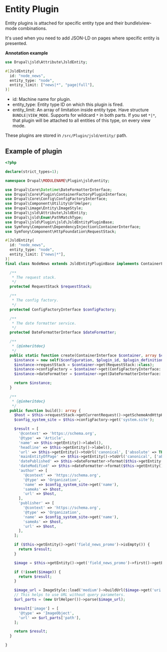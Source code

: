 # Entity Plugin

Entity plugins is attached for specific entity type and their bundle\view-mode
combinations.

It's used when you need to add JSON-LD on pages where specific entity is
presented.

**Annotation example**

```php
use Drupal\jsld\Attribute\JsldEntity;

#[JsldEntity(
  id: "node_news",
  entity_type: "node",
  entity_limit: ["news|*", "page|full"],
)]
```

- id: Machine name for plugin.
- entity_type: Entity type ID on which this plugin is fired.
- entity_limit: An array of limitation inside entity type. Have structure
`BUNDLE|VIEW_MODE`. Supports for wildcard `*` in both parts. If you set `*|*`,
that plugin will be attached to all entities of this type, on every view mode.

These plugins are stored in `/src/Plugin/jsld/entity/` path.

## Example of plugin

```php
<?php

declare(strict_types=1);

namespace Drupal\MODULENAME\Plugin\jsld\entity;

use Drupal\Core\Datetime\DateFormatterInterface;
use Drupal\Core\Plugin\ContainerFactoryPluginInterface;
use Drupal\Core\Config\ConfigFactoryInterface;
use Drupal\Component\Utility\UrlHelper;
use Drupal\image\Entity\ImageStyle;
use Drupal\jsld\Attribute\JsldEntity;
use Drupal\jsld\Enum\PathMatchType;
use Drupal\jsld\Plugin\jsld\JsldEntityPluginBase;
use Symfony\Component\DependencyInjection\ContainerInterface;
use Symfony\Component\HttpFoundation\RequestStack;

#[JsldEntity(
  id: "node_news",
  entity_type: "node",
  entity_limit: ["news|*"],
)]
final class NodeNews extends JsldEntityPluginBase implements ContainerFactoryPluginInterface {

  /**
   * The request stack.
   */
  protected RequestStack $requestStack;

  /**
   * The config factory.
   */
  protected ConfigFactoryInterface $configFactory;

  /**
   * The date formatter service.
   */
  protected DateFormatterInterface $dateFormatter;

  /**
   * {@inheritdoc}
   */
  public static function create(ContainerInterface $container, array $configuration, $plugin_id, $plugin_definition): self {
    $instance = new self($configuration, $plugin_id, $plugin_definition);
    $instance->requestStack = $container->get(RequestStack::class);
    $instance->configFactory = $container->get(ConfigFactoryInterface::class);
    $instance->dateFormatter = $container->get(DateFormatterInterface::class);

    return $instance;
  }

  /**
   * {@inheritdoc}
   */
  public function build(): array {
    $host = $this->requestStack->getCurrentRequest()->getSchemeAndHttpHost();
    $config_system_site = $this->configFactory->get('system.site');

    $result = [
      '@context' => 'https://schema.org',
      '@type' => 'Article',
      'name' => $this->getEntity()->label(),
      'headline' => $this->getEntity()->label(),
      'url' => $this->getEntity()->toUrl('canonical', ['absolute' => TRUE]),
      'mainEntityOfPage' => $this->getEntity()->toUrl('canonical', ['absolute' => TRUE]),
      'datePublished' => $this->dateFormatter->format($this->getEntity()->created->value),
      'dateModified' => $this->dateFormatter->format($this->getEntity()->changed->value),
      'author' => [
        '@context' => 'https://schema.org',
        '@type' => 'Organization',
        'name' => $config_system_site->get('name'),
        'sameAs' => $host,
        'url' => $host,
      ],
      'publisher' => [
        '@context' => 'https://schema.org',
        '@type' => 'Organization',
        'name' => $config_system_site->get('name'),
        'sameAs' => $host,
        'url' => $host,
      ],
    ];

    if ($this->getEntity()->get('field_news_promo')->isEmpty()) {
      return $result;
    }

    $image = $this->getEntity()->get('field_news_promo')->first()->getEntity();

    if (!isset($image)) {
      return $result;
    }

    $image_url = ImageStyle::load('medium')->buildUrl($image->get('uri')->first()->getValue());
    // This helps to use URL without query parameters.
    $url_parts = (new UrlHelper())->parse($image_url);

    $result['image'] = [
      '@type' => 'ImageObject',
      'url' => $url_parts['path'],
    ];

    return $result;
  }

}
```

